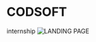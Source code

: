 # CODSOFT
internship
![LANDING PAGE](https://github.com/srikanadimuthu/CODSOFT/assets/146407110/1c9e9e31-1d83-459a-b840-f75892c9d0fa)

